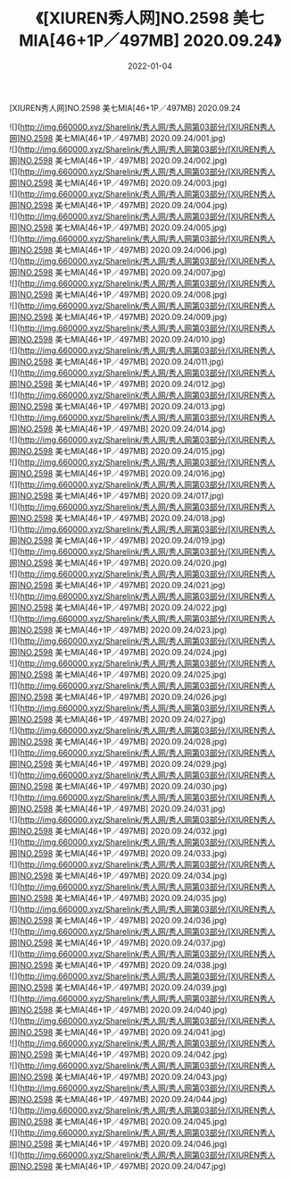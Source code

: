 ﻿---
layout: post
title:  《[XIUREN秀人网]NO.2598 美七MIA[46+1P／497MB] 2020.09.24》
date:   2022-01-04
img: http://img.660000.xyz/Sharelink/秀人网/秀人网第03部分/[XIUREN秀人网]NO.2598 美七MIA[46+1P／497MB] 2020.09.24/000.jpg
categories: [美女, 清纯, 唯美]
---

[XIUREN秀人网]NO.2598 美七MIA[46+1P／497MB] 2020.09.24

 ![](http://img.660000.xyz/Sharelink/秀人网/秀人网第03部分/[XIUREN秀人网]NO.2598 美七MIA[46+1P／497MB] 2020.09.24/001.jpg) <br>![](http://img.660000.xyz/Sharelink/秀人网/秀人网第03部分/[XIUREN秀人网]NO.2598 美七MIA[46+1P／497MB] 2020.09.24/002.jpg) <br>![](http://img.660000.xyz/Sharelink/秀人网/秀人网第03部分/[XIUREN秀人网]NO.2598 美七MIA[46+1P／497MB] 2020.09.24/003.jpg) <br>![](http://img.660000.xyz/Sharelink/秀人网/秀人网第03部分/[XIUREN秀人网]NO.2598 美七MIA[46+1P／497MB] 2020.09.24/004.jpg) <br>![](http://img.660000.xyz/Sharelink/秀人网/秀人网第03部分/[XIUREN秀人网]NO.2598 美七MIA[46+1P／497MB] 2020.09.24/005.jpg) <br>![](http://img.660000.xyz/Sharelink/秀人网/秀人网第03部分/[XIUREN秀人网]NO.2598 美七MIA[46+1P／497MB] 2020.09.24/006.jpg) <br>![](http://img.660000.xyz/Sharelink/秀人网/秀人网第03部分/[XIUREN秀人网]NO.2598 美七MIA[46+1P／497MB] 2020.09.24/007.jpg) <br>![](http://img.660000.xyz/Sharelink/秀人网/秀人网第03部分/[XIUREN秀人网]NO.2598 美七MIA[46+1P／497MB] 2020.09.24/008.jpg) <br>![](http://img.660000.xyz/Sharelink/秀人网/秀人网第03部分/[XIUREN秀人网]NO.2598 美七MIA[46+1P／497MB] 2020.09.24/009.jpg) <br>![](http://img.660000.xyz/Sharelink/秀人网/秀人网第03部分/[XIUREN秀人网]NO.2598 美七MIA[46+1P／497MB] 2020.09.24/010.jpg) <br>![](http://img.660000.xyz/Sharelink/秀人网/秀人网第03部分/[XIUREN秀人网]NO.2598 美七MIA[46+1P／497MB] 2020.09.24/011.jpg) <br>![](http://img.660000.xyz/Sharelink/秀人网/秀人网第03部分/[XIUREN秀人网]NO.2598 美七MIA[46+1P／497MB] 2020.09.24/012.jpg) <br>![](http://img.660000.xyz/Sharelink/秀人网/秀人网第03部分/[XIUREN秀人网]NO.2598 美七MIA[46+1P／497MB] 2020.09.24/013.jpg) <br>![](http://img.660000.xyz/Sharelink/秀人网/秀人网第03部分/[XIUREN秀人网]NO.2598 美七MIA[46+1P／497MB] 2020.09.24/014.jpg) <br>![](http://img.660000.xyz/Sharelink/秀人网/秀人网第03部分/[XIUREN秀人网]NO.2598 美七MIA[46+1P／497MB] 2020.09.24/015.jpg) <br>![](http://img.660000.xyz/Sharelink/秀人网/秀人网第03部分/[XIUREN秀人网]NO.2598 美七MIA[46+1P／497MB] 2020.09.24/016.jpg) <br>![](http://img.660000.xyz/Sharelink/秀人网/秀人网第03部分/[XIUREN秀人网]NO.2598 美七MIA[46+1P／497MB] 2020.09.24/017.jpg) <br>![](http://img.660000.xyz/Sharelink/秀人网/秀人网第03部分/[XIUREN秀人网]NO.2598 美七MIA[46+1P／497MB] 2020.09.24/018.jpg) <br>![](http://img.660000.xyz/Sharelink/秀人网/秀人网第03部分/[XIUREN秀人网]NO.2598 美七MIA[46+1P／497MB] 2020.09.24/019.jpg) <br>![](http://img.660000.xyz/Sharelink/秀人网/秀人网第03部分/[XIUREN秀人网]NO.2598 美七MIA[46+1P／497MB] 2020.09.24/020.jpg) <br>![](http://img.660000.xyz/Sharelink/秀人网/秀人网第03部分/[XIUREN秀人网]NO.2598 美七MIA[46+1P／497MB] 2020.09.24/021.jpg) <br>![](http://img.660000.xyz/Sharelink/秀人网/秀人网第03部分/[XIUREN秀人网]NO.2598 美七MIA[46+1P／497MB] 2020.09.24/022.jpg) <br>![](http://img.660000.xyz/Sharelink/秀人网/秀人网第03部分/[XIUREN秀人网]NO.2598 美七MIA[46+1P／497MB] 2020.09.24/023.jpg) <br>![](http://img.660000.xyz/Sharelink/秀人网/秀人网第03部分/[XIUREN秀人网]NO.2598 美七MIA[46+1P／497MB] 2020.09.24/024.jpg) <br>![](http://img.660000.xyz/Sharelink/秀人网/秀人网第03部分/[XIUREN秀人网]NO.2598 美七MIA[46+1P／497MB] 2020.09.24/025.jpg) <br>![](http://img.660000.xyz/Sharelink/秀人网/秀人网第03部分/[XIUREN秀人网]NO.2598 美七MIA[46+1P／497MB] 2020.09.24/026.jpg) <br>![](http://img.660000.xyz/Sharelink/秀人网/秀人网第03部分/[XIUREN秀人网]NO.2598 美七MIA[46+1P／497MB] 2020.09.24/027.jpg) <br>![](http://img.660000.xyz/Sharelink/秀人网/秀人网第03部分/[XIUREN秀人网]NO.2598 美七MIA[46+1P／497MB] 2020.09.24/028.jpg) <br>![](http://img.660000.xyz/Sharelink/秀人网/秀人网第03部分/[XIUREN秀人网]NO.2598 美七MIA[46+1P／497MB] 2020.09.24/029.jpg) <br>![](http://img.660000.xyz/Sharelink/秀人网/秀人网第03部分/[XIUREN秀人网]NO.2598 美七MIA[46+1P／497MB] 2020.09.24/030.jpg) <br>![](http://img.660000.xyz/Sharelink/秀人网/秀人网第03部分/[XIUREN秀人网]NO.2598 美七MIA[46+1P／497MB] 2020.09.24/031.jpg) <br>![](http://img.660000.xyz/Sharelink/秀人网/秀人网第03部分/[XIUREN秀人网]NO.2598 美七MIA[46+1P／497MB] 2020.09.24/032.jpg) <br>![](http://img.660000.xyz/Sharelink/秀人网/秀人网第03部分/[XIUREN秀人网]NO.2598 美七MIA[46+1P／497MB] 2020.09.24/033.jpg) <br>![](http://img.660000.xyz/Sharelink/秀人网/秀人网第03部分/[XIUREN秀人网]NO.2598 美七MIA[46+1P／497MB] 2020.09.24/034.jpg) <br>![](http://img.660000.xyz/Sharelink/秀人网/秀人网第03部分/[XIUREN秀人网]NO.2598 美七MIA[46+1P／497MB] 2020.09.24/035.jpg) <br>![](http://img.660000.xyz/Sharelink/秀人网/秀人网第03部分/[XIUREN秀人网]NO.2598 美七MIA[46+1P／497MB] 2020.09.24/036.jpg) <br>![](http://img.660000.xyz/Sharelink/秀人网/秀人网第03部分/[XIUREN秀人网]NO.2598 美七MIA[46+1P／497MB] 2020.09.24/037.jpg) <br>![](http://img.660000.xyz/Sharelink/秀人网/秀人网第03部分/[XIUREN秀人网]NO.2598 美七MIA[46+1P／497MB] 2020.09.24/038.jpg) <br>![](http://img.660000.xyz/Sharelink/秀人网/秀人网第03部分/[XIUREN秀人网]NO.2598 美七MIA[46+1P／497MB] 2020.09.24/039.jpg) <br>![](http://img.660000.xyz/Sharelink/秀人网/秀人网第03部分/[XIUREN秀人网]NO.2598 美七MIA[46+1P／497MB] 2020.09.24/040.jpg) <br>![](http://img.660000.xyz/Sharelink/秀人网/秀人网第03部分/[XIUREN秀人网]NO.2598 美七MIA[46+1P／497MB] 2020.09.24/041.jpg) <br>![](http://img.660000.xyz/Sharelink/秀人网/秀人网第03部分/[XIUREN秀人网]NO.2598 美七MIA[46+1P／497MB] 2020.09.24/042.jpg) <br>![](http://img.660000.xyz/Sharelink/秀人网/秀人网第03部分/[XIUREN秀人网]NO.2598 美七MIA[46+1P／497MB] 2020.09.24/043.jpg) <br>![](http://img.660000.xyz/Sharelink/秀人网/秀人网第03部分/[XIUREN秀人网]NO.2598 美七MIA[46+1P／497MB] 2020.09.24/044.jpg) <br>![](http://img.660000.xyz/Sharelink/秀人网/秀人网第03部分/[XIUREN秀人网]NO.2598 美七MIA[46+1P／497MB] 2020.09.24/045.jpg) <br>![](http://img.660000.xyz/Sharelink/秀人网/秀人网第03部分/[XIUREN秀人网]NO.2598 美七MIA[46+1P／497MB] 2020.09.24/046.jpg) <br>![](http://img.660000.xyz/Sharelink/秀人网/秀人网第03部分/[XIUREN秀人网]NO.2598 美七MIA[46+1P／497MB] 2020.09.24/047.jpg) <br>
